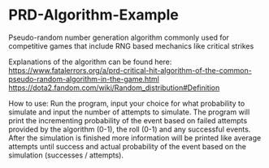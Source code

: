 # PRD-Algorithm-Example
Pseudo-random number generation algorithm commonly used for competitive games that include RNG based mechanics like critical strikes

Explanations of the algorithm can be found here:
https://www.fatalerrors.org/a/prd-critical-hit-algorithm-of-the-common-pseudo-random-algorithm-in-the-game.html
https://dota2.fandom.com/wiki/Random_distribution#Definition

How to use:
Run the program, input your choice for what probability to simulate and input the number of attempts to simulate.
The program will print the incrementing probability of the event based on failed attempts provided by the algorithm (0-1), 
the roll (0-1) and any successful events. After the simulation is finished more information will be printed like average 
attempts until success and actual probability of the event based on the simulation (successes / attempts).
